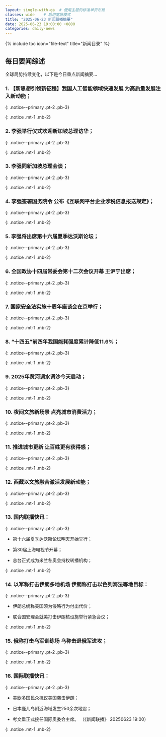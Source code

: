 ```yaml
---
layout: single-with-ga  # 使用主题的标准单页布局
classes: wide    # 启用宽屏模式
title: "2025-06-23 新闻联播摘要"
date: 2025-06-23 19:00:00 +0800
categories: daily-news
---
```


{% include toc icon="file-text" title="新闻目录" %}
   
## 每日要闻综述

全球局势持续变化，以下是今日重点新闻摘要...

### 1. 【新思想引领新征程】我国人工智能领域快速发展 为高质量发展注入新动能； 

{: .notice--primary .pt-2 .pb-3}

{: .notice .mt-1 .mb-2}

### 2. 李强举行仪式欢迎新加坡总理访华； 

{: .notice--primary .pt-2 .pb-3}

{: .notice .mt-1 .mb-2}

### 3. 李强同新加坡总理会谈； 

{: .notice--primary .pt-2 .pb-3}

{: .notice .mt-1 .mb-2}

### 4. 李强签署国务院令 公布《互联网平台企业涉税信息报送规定》； 

{: .notice--primary .pt-2 .pb-3}

{: .notice .mt-1 .mb-2}

### 5. 李强将出席第十六届夏季达沃斯论坛； 

{: .notice--primary .pt-2 .pb-3}

{: .notice .mt-1 .mb-2}

### 6. 全国政协十四届常委会第十二次会议开幕 王沪宁出席； 

{: .notice--primary .pt-2 .pb-3}

{: .notice .mt-1 .mb-2}

### 7. 国家安全法实施十周年座谈会在京举行； 

{: .notice--primary .pt-2 .pb-3}

{: .notice .mt-1 .mb-2}

### 8. “十四五”前四年我国能耗强度累计降低11.6%； 

{: .notice--primary .pt-2 .pb-3}

{: .notice .mt-1 .mb-2}

### 9. 2025年黄河调水调沙今天启动； 

{: .notice--primary .pt-2 .pb-3}

{: .notice .mt-1 .mb-2}

### 10. 夜间文旅新场景 点亮城市消费活力； 

{: .notice--primary .pt-2 .pb-3}

{: .notice .mt-1 .mb-2}

### 11. 推进城市更新 让百姓更有获得感； 

{: .notice--primary .pt-2 .pb-3}

{: .notice .mt-1 .mb-2}

### 12. 西藏以文旅融合激活发展新动能； 

{: .notice--primary .pt-2 .pb-3}

{: .notice .mt-1 .mb-2}

### 13. 国内联播快讯： 

{: .notice--primary .pt-2 .pb-3}

- 第十六届夏季达沃斯论坛明天开始举行；

- 第30届上海电视节开幕；

- 总台正式成为米兰冬奥会持权转播机构；

{: .notice .mt-1 .mb-2}

### 14. 以军称打击伊朗多地机场 伊朗称打击以色列海法等地目标： 

{: .notice--primary .pt-2 .pb-3}

- 伊朗总统称美国须为侵略行为付出代价；

- 联合国安理会就美打击伊朗核设施举行紧急会议；

{: .notice .mt-1 .mb-2}

### 15. 俄称打击乌军训练场 乌称击退俄军进攻； 

{: .notice--primary .pt-2 .pb-3}

{: .notice .mt-1 .mb-2}

### 16. 国际联播快讯： 

{: .notice--primary .pt-2 .pb-3}

- 美欧多国民众抗议美国袭击伊朗；

- 日本鹿儿岛附近海域发生250余次地震；

- 考文垂正式接任国际奥委会主席。 （《新闻联播》 20250623 19:00）

{: .notice .mt-1 .mb-2}